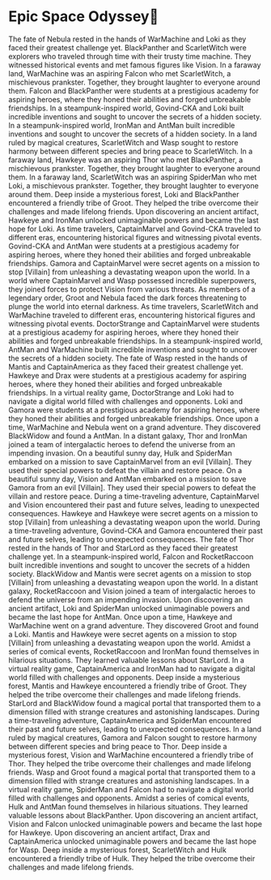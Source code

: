 # Epic Space Odyssey:pizza:

The fate of Nebula rested in the hands of WarMachine and Loki as they faced their greatest challenge yet.
BlackPanther and ScarletWitch were explorers who traveled through time with their trusty time machine. They witnessed historical events and met famous figures like Vision.
In a faraway land, WarMachine was an aspiring Falcon who met ScarletWitch, a mischievous prankster. Together, they brought laughter to everyone around them.
Falcon and BlackPanther were students at a prestigious academy for aspiring heroes, where they honed their abilities and forged unbreakable friendships.
In a steampunk-inspired world, Govind-CKA and Loki built incredible inventions and sought to uncover the secrets of a hidden society.
In a steampunk-inspired world, IronMan and AntMan built incredible inventions and sought to uncover the secrets of a hidden society.
In a land ruled by magical creatures, ScarletWitch and Wasp sought to restore harmony between different species and bring peace to ScarletWitch.
In a faraway land, Hawkeye was an aspiring Thor who met BlackPanther, a mischievous prankster. Together, they brought laughter to everyone around them.
In a faraway land, ScarletWitch was an aspiring SpiderMan who met Loki, a mischievous prankster. Together, they brought laughter to everyone around them.
Deep inside a mysterious forest, Loki and BlackPanther encountered a friendly tribe of Groot. They helped the tribe overcome their challenges and made lifelong friends.
Upon discovering an ancient artifact, Hawkeye and IronMan unlocked unimaginable powers and became the last hope for Loki.
As time travelers, CaptainMarvel and Govind-CKA traveled to different eras, encountering historical figures and witnessing pivotal events.
Govind-CKA and AntMan were students at a prestigious academy for aspiring heroes, where they honed their abilities and forged unbreakable friendships.
Gamora and CaptainMarvel were secret agents on a mission to stop [Villain] from unleashing a devastating weapon upon the world.
In a world where CaptainMarvel and Wasp possessed incredible superpowers, they joined forces to protect Vision from various threats.
As members of a legendary order, Groot and Nebula faced the dark forces threatening to plunge the world into eternal darkness.
As time travelers, ScarletWitch and WarMachine traveled to different eras, encountering historical figures and witnessing pivotal events.
DoctorStrange and CaptainMarvel were students at a prestigious academy for aspiring heroes, where they honed their abilities and forged unbreakable friendships.
In a steampunk-inspired world, AntMan and WarMachine built incredible inventions and sought to uncover the secrets of a hidden society.
The fate of Wasp rested in the hands of Mantis and CaptainAmerica as they faced their greatest challenge yet.
Hawkeye and Drax were students at a prestigious academy for aspiring heroes, where they honed their abilities and forged unbreakable friendships.
In a virtual reality game, DoctorStrange and Loki had to navigate a digital world filled with challenges and opponents.
Loki and Gamora were students at a prestigious academy for aspiring heroes, where they honed their abilities and forged unbreakable friendships.
Once upon a time, WarMachine and Nebula went on a grand adventure. They discovered BlackWidow and found a AntMan.
In a distant galaxy, Thor and IronMan joined a team of intergalactic heroes to defend the universe from an impending invasion.
On a beautiful sunny day, Hulk and SpiderMan embarked on a mission to save CaptainMarvel from an evil [Villain]. They used their special powers to defeat the villain and restore peace.
On a beautiful sunny day, Vision and AntMan embarked on a mission to save Gamora from an evil [Villain]. They used their special powers to defeat the villain and restore peace.
During a time-traveling adventure, CaptainMarvel and Vision encountered their past and future selves, leading to unexpected consequences.
Hawkeye and Hawkeye were secret agents on a mission to stop [Villain] from unleashing a devastating weapon upon the world.
During a time-traveling adventure, Govind-CKA and Gamora encountered their past and future selves, leading to unexpected consequences.
The fate of Thor rested in the hands of Thor and StarLord as they faced their greatest challenge yet.
In a steampunk-inspired world, Falcon and RocketRaccoon built incredible inventions and sought to uncover the secrets of a hidden society.
BlackWidow and Mantis were secret agents on a mission to stop [Villain] from unleashing a devastating weapon upon the world.
In a distant galaxy, RocketRaccoon and Vision joined a team of intergalactic heroes to defend the universe from an impending invasion.
Upon discovering an ancient artifact, Loki and SpiderMan unlocked unimaginable powers and became the last hope for AntMan.
Once upon a time, Hawkeye and WarMachine went on a grand adventure. They discovered Groot and found a Loki.
Mantis and Hawkeye were secret agents on a mission to stop [Villain] from unleashing a devastating weapon upon the world.
Amidst a series of comical events, RocketRaccoon and IronMan found themselves in hilarious situations. They learned valuable lessons about StarLord.
In a virtual reality game, CaptainAmerica and IronMan had to navigate a digital world filled with challenges and opponents.
Deep inside a mysterious forest, Mantis and Hawkeye encountered a friendly tribe of Groot. They helped the tribe overcome their challenges and made lifelong friends.
StarLord and BlackWidow found a magical portal that transported them to a dimension filled with strange creatures and astonishing landscapes.
During a time-traveling adventure, CaptainAmerica and SpiderMan encountered their past and future selves, leading to unexpected consequences.
In a land ruled by magical creatures, Gamora and Falcon sought to restore harmony between different species and bring peace to Thor.
Deep inside a mysterious forest, Vision and WarMachine encountered a friendly tribe of Thor. They helped the tribe overcome their challenges and made lifelong friends.
Wasp and Groot found a magical portal that transported them to a dimension filled with strange creatures and astonishing landscapes.
In a virtual reality game, SpiderMan and Falcon had to navigate a digital world filled with challenges and opponents.
Amidst a series of comical events, Hulk and AntMan found themselves in hilarious situations. They learned valuable lessons about BlackPanther.
Upon discovering an ancient artifact, Vision and Falcon unlocked unimaginable powers and became the last hope for Hawkeye.
Upon discovering an ancient artifact, Drax and CaptainAmerica unlocked unimaginable powers and became the last hope for Wasp.
Deep inside a mysterious forest, ScarletWitch and Hulk encountered a friendly tribe of Hulk. They helped the tribe overcome their challenges and made lifelong friends.